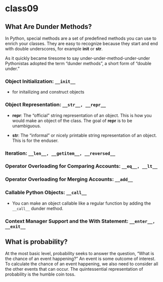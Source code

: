 # class09
## What Are Dunder Methods?
In Python, special methods are a set of predefined methods you can use to enrich your classes. They are easy to recognize because they start and end with double underscores, for example __init__ or __str__.

As it quickly became tiresome to say under-under-method-under-under Pythonistas adopted the term “dunder methods”, a short form of “double under.”
### Object Initialization: ```__init__```
- for initailizing and construct objects
### Object Representation: ```__str__, __repr__``` 
- __repr__: The “official” string representation of an object. This is how you would make an object of the class. The goal of __repr__ is to be unambiguous.

- __str__: The “informal” or nicely printable string representation of an object. This is for the enduser.

### Iteration: ```__len__, __getitem__, __reversed__```

### Operator Overloading for Comparing Accounts: ```__eq__, __lt__```

### Operator Overloading for Merging Accounts: ```__add__```

### Callable Python Objects: ```__call__```
- You can make an object callable like a regular function by adding the ```__call__``` dunder method.

### Context Manager Support and the With Statement: ```__enter__, __exit__```

## What is probability?

At the most basic level, probability seeks to answer the question, “What is the chance of an event happening?” An event is some outcome of interest. To calculate the chance of an event happening, we also need to consider all the other events that can occur. The quintessential representation of probability is the humble coin toss.


